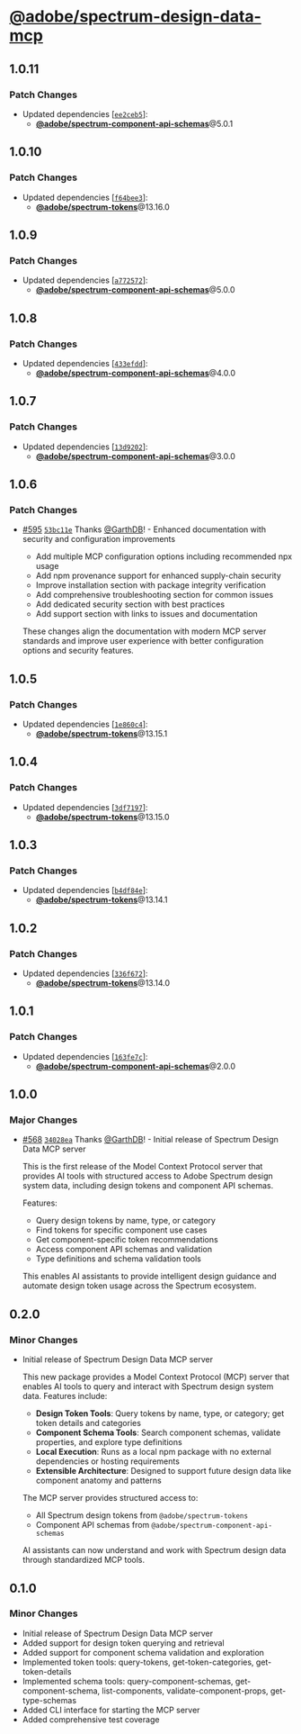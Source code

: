 # [**@adobe/spectrum-design-data-mcp**](https://github.com/adobe/spectrum-design-data-mcp)

## 1.0.11

### Patch Changes

* Updated dependencies \[[`ee2ceb5`](https://github.com/adobe/spectrum-tokens/commit/ee2ceb541dea5eb9b5267c861e44bfd804fd33a7)]:
  * [**@adobe/spectrum-component-api-schemas**](https://github.com/adobe/spectrum-component-api-schemas)@5.0.1

## 1.0.10

### Patch Changes

* Updated dependencies \[[`f64bee3`](https://github.com/adobe/spectrum-tokens/commit/f64bee3900c874775f2d3424516786a0d644d057)]:
  * [**@adobe/spectrum-tokens**](https://github.com/adobe/spectrum-tokens)@13.16.0

## 1.0.9

### Patch Changes

* Updated dependencies \[[`a772572`](https://github.com/adobe/spectrum-tokens/commit/a772572de88c54d279c20d7148f6ac91eb941d2a)]:
  * [**@adobe/spectrum-component-api-schemas**](https://github.com/adobe/spectrum-component-api-schemas)@5.0.0

## 1.0.8

### Patch Changes

* Updated dependencies \[[`433efdd`](https://github.com/adobe/spectrum-tokens/commit/433efdd18f9b0842ae55acac3cd0fbc1e5e5db58)]:
  * [**@adobe/spectrum-component-api-schemas**](https://github.com/adobe/spectrum-component-api-schemas)@4.0.0

## 1.0.7

### Patch Changes

* Updated dependencies \[[`13d9202`](https://github.com/adobe/spectrum-tokens/commit/13d920273c02c78d3748522de6a7c7ee39b39814)]:
  * [**@adobe/spectrum-component-api-schemas**](https://github.com/adobe/spectrum-component-api-schemas)@3.0.0

## 1.0.6

### Patch Changes

* [#595](https://github.com/adobe/spectrum-tokens/pull/595) [`53bc11e`](https://github.com/adobe/spectrum-tokens/commit/53bc11e1bfcc3a839cfc5dfbd63f59cc5e87a1c3) Thanks [@GarthDB](https://github.com/GarthDB)! - Enhanced documentation with security and configuration improvements

  * Add multiple MCP configuration options including recommended npx usage
  * Add npm provenance support for enhanced supply-chain security
  * Improve installation section with package integrity verification
  * Add comprehensive troubleshooting section for common issues
  * Add dedicated security section with best practices
  * Add support section with links to issues and documentation

  These changes align the documentation with modern MCP server standards
  and improve user experience with better configuration options and security features.

## 1.0.5

### Patch Changes

* Updated dependencies \[[`1e860c4`](https://github.com/adobe/spectrum-tokens/commit/1e860c4436c58ceca6f4500ea7e24d6d8cdd20c8)]:
  * [**@adobe/spectrum-tokens**](https://github.com/adobe/spectrum-tokens)@13.15.1

## 1.0.4

### Patch Changes

* Updated dependencies \[[`3df7197`](https://github.com/adobe/spectrum-tokens/commit/3df7197e7da23c9bb107f7dfcd935b5c62a86041)]:
  * [**@adobe/spectrum-tokens**](https://github.com/adobe/spectrum-tokens)@13.15.0

## 1.0.3

### Patch Changes

* Updated dependencies \[[`b4df84e`](https://github.com/adobe/spectrum-tokens/commit/b4df84e2f2ca246332907f9ddda94438288dd98e)]:
  * [**@adobe/spectrum-tokens**](https://github.com/adobe/spectrum-tokens)@13.14.1

## 1.0.2

### Patch Changes

* Updated dependencies \[[`336f672`](https://github.com/adobe/spectrum-tokens/commit/336f67216dfd875f0feb65c10059d9f3fe6dcaf7)]:
  * [**@adobe/spectrum-tokens**](https://github.com/adobe/spectrum-tokens)@13.14.0

## 1.0.1

### Patch Changes

* Updated dependencies \[[`163fe7c`](https://github.com/adobe/spectrum-tokens/commit/163fe7c13bb00c639d202195a398126b6c25b58f)]:
  * [**@adobe/spectrum-component-api-schemas**](https://github.com/adobe/spectrum-component-api-schemas)@2.0.0

## 1.0.0

### Major Changes

* [#568](https://github.com/adobe/spectrum-tokens/pull/568) [`34028ea`](https://github.com/adobe/spectrum-tokens/commit/34028eaf2ba3940baa8044fda2655adc6153fb97) Thanks [@GarthDB](https://github.com/GarthDB)! - Initial release of Spectrum Design Data MCP server

  This is the first release of the Model Context Protocol server that provides AI tools with structured access to Adobe Spectrum design system data, including design tokens and component API schemas.

  Features:

  * Query design tokens by name, type, or category
  * Find tokens for specific component use cases
  * Get component-specific token recommendations
  * Access component API schemas and validation
  * Type definitions and schema validation tools

  This enables AI assistants to provide intelligent design guidance and automate design token usage across the Spectrum ecosystem.

## 0.2.0

### Minor Changes

* Initial release of Spectrum Design Data MCP server

  This new package provides a Model Context Protocol (MCP) server that enables AI tools to query and interact with Spectrum design system data. Features include:

  * **Design Token Tools**: Query tokens by name, type, or category; get token details and categories
  * **Component Schema Tools**: Search component schemas, validate properties, and explore type definitions
  * **Local Execution**: Runs as a local npm package with no external dependencies or hosting requirements
  * **Extensible Architecture**: Designed to support future design data like component anatomy and patterns

  The MCP server provides structured access to:

  * All Spectrum design tokens from `@adobe/spectrum-tokens`
  * Component API schemas from `@adobe/spectrum-component-api-schemas`

  AI assistants can now understand and work with Spectrum design data through standardized MCP tools.

## 0.1.0

### Minor Changes

* Initial release of Spectrum Design Data MCP server
* Added support for design token querying and retrieval
* Added support for component schema validation and exploration
* Implemented token tools: query-tokens, get-token-categories, get-token-details
* Implemented schema tools: query-component-schemas, get-component-schema, list-components, validate-component-props, get-type-schemas
* Added CLI interface for starting the MCP server
* Added comprehensive test coverage

